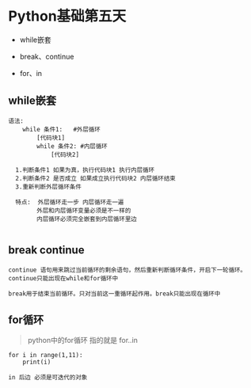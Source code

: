 # Python基础第五天  

* while嵌套  

* break、continue

* for、in   

  

  

## while嵌套  

```
语法:
	while 条件1:   #外层循环 
		[代码块1]
		while 条件2: #内层循环
			[代码块2]
	
  1.判断条件1 如果为真，执行代码块1 执行内层循环 
  2.判断条件2 是否成立 如果成立执行代码块2 内层循环结束
  3.重新判断外层循环条件 
  
  特点:  外层循环走一步 内层循环走一遍 
  		外层和内层循环变量必须是不一样的 
  		内层循环必须完全嵌套到内层循环里边 
		 
```



## break continue 

```
continue 语句用来跳过当前循环的剩余语句，然后重新判断循环条件，开启下一轮循环。continue只能出现在while和for循环中

break用于结束当前循环。只对当前这一重循环起作用。break只能出现在循环中
```





## for循环   

> python中的for循环 指的就是 for..in 



```
for i in range(1,11):
	print(i)

in 后边 必须是可迭代的对象 


```

